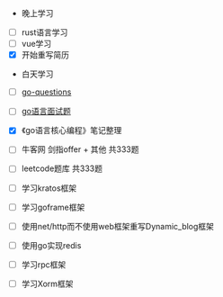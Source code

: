 + 晚上学习

- [ ] rust语言学习
- [ ] vue学习
- [x] 开始重写简历

+ 白天学习

- [ ] [go-questions](https://www.topgoer.cn/docs/goquestions/goquestions-1cjh24lli0ear)
- [ ] [go语言面试题](https://www.topgoer.cn/docs/gomianshiti/mian1)
- [x] 《go语言核心编程》笔记整理
- [ ] 牛客网 剑指offer + 其他 共333题
- [ ] leetcode题库 共333题
- [ ] 学习kratos框架
- [ ] 学习goframe框架
- [ ] 使用net/http而不使用web框架重写Dynamic_blog框架
- [ ] 使用go实现redis
- [ ] 学习rpc框架
- [ ] 学习Xorm框架

